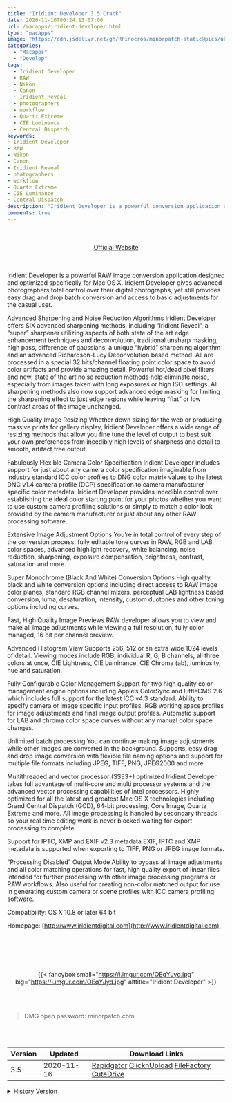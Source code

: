 ```yaml
---
title: "Iridient Developer 3.5 Crack"
date: 2020-11-16T00:24:13-07:00
url: /macapps/iridient-developer.html
type: "macapps"
image: "https://cdn.jsdelivr.net/gh/Rhinocros/minorpatch-static@pics/uPic/q9VVnh.png"
categories:
  - "Macapps"
  - "Develop"
tags:
  - Iridient Developer
  - RAW
  - Nikon
  - Canon
  - Iridient Reveal
  - photographers
  - workflow
  - Quartz Extreme
  - CIE Luminance
  - Central Dispatch
keywords:
- Iridient Developer
- RAW
- Nikon
- Canon
- Iridient Reveal
- photographers
- workflow
- Quartz Extreme
- CIE Luminance
- Central Dispatch
description: "Iridient Developer is a powerful conversion application designed and optimized RAW images specifically for Mac OS X."
comments: true
---
```


<br/>
<br/>
<center>
<a href="http://www.iridientdigital.com" target="blank"><div class="border px-4 border-blue-500 rounded-lg transition duration-500 
    ease-in-out w-48 text-lg text-blue-500 text-center hover:bg-blue-500 hover:text-white">
  Official Website 
</div></a>
</center>
<br/>
<br/>

Iridient Developer is a powerful RAW image conversion application designed and optimized specifically for Mac OS X. Iridient Developer gives advanced photographers total control over their digital photographs, yet still provides easy drag and drop batch conversion and access to basic adjustments for the casual user.

Advanced Sharpening and Noise Reduction Algorithms Iridient Developer offers SIX advanced sharpening methods, including “Iridient Reveal”, a “super” sharpener utilizing aspects of both state of the art edge enhancement techniques and deconvolution, traditional unsharp masking, high pass, difference of gaussians, a unique “hybrid” sharpening algorithm and an advanced Richardson-Lucy Deconvolution based method. All are processed in a special 32 bits/channel floating point color space to avoid color artifacts and provide amazing detail. Powerful hot/dead pixel filters and new, state of the art noise reduction methods help eliminate noise, especially from images taken with long exposures or high ISO settings. All sharpening methods also now support advanced edge masking for limiting the sharpening effect to just edge regions while leaving “flat” or low contrast areas of the image unchanged.

 

High Quality Image Resizing Whether down sizing for the web or producing massive prints for gallery display, Iridient Developer offers a wide range of resizing methods that allow you fine tune the level of output to best suit your own preferences from incedibly high levels of sharpness and detail to smooth, artifact free output.

 

Fabulously Flexible Camera Color Specification Iridient Developer includes support for just about any camera color specification imaginable from industry standard ICC color profiles to DNG color matrix values to the latest DNG v1.4 camera profile (DCP) specification to camera manufacturer specific color metadata. Iridient Developer provides incedible control over establishing the ideal color starting point for your photos whether you want to use custom camera profiling solutions or simply to match a color look provided by the camera manufacturer or just about any other RAW processing software.

 

Extensive Image Adjustment Options You’re in total control of every step of the conversion process, fully editable tone curves in RAW, RGB and LAB color spaces, advanced highlight recovery, white balancing, noise reduction, sharpening, exposure compensation, brightness, contrast, saturation and more.

 

Super Monochrome (Black And White) Conversion Options High quality black and white conversion options including direct access to RAW image color planes, standard RGB channel mixers, perceptual LAB lightness based conversion, luma, desaturation, intensity, custom duotones and other toning options including curves.

 

Fast, High Quality Image Previews RAW developer allows you to view and make all image adjustments while viewing a full resolution, fully color managed, 16 bit per channel preview.

 

Advanced Histogram View Supports 256, 512 or an extra wide 1024 levels of detail. Viewing modes include RGB, individual R, G, B channels, all three colors at once, CIE Lightness, CIE Luminance, CIE Chroma (ab), luminosity, hue and saturation.

 

Fully Configurable Color Management Support for two high quality color management engine options including Apple’s ColorSync and LittleCMS 2.6 which includes full support for the latest ICC v4.3 standard. Ability to specify camera or image specific input profiles, RGB working space profiles for image adjustments and final image output profiles. Automatic support for LAB and chroma color space curves without any manual color space changes.

 

Unlimited batch processing You can continue making image adjustments while other images are converted in the background. Supports, easy drag and drop image conversion with flexible file naming options and support for multiple file formats including JPEG, TIFF, PNG, JPEG2000 and more.

 

Multithreaded and vector processor (SSE3+) optimized Iridient Developer takes full advantage of multi-core and multi processor systems and the advanced vector processing capabilities of Intel processors. Highly optimized for all the latest and greatest Mac OS X technologies including Grand Central Dispatch (GCD), 64-bit processing, Core Image, Quartz Extreme and more. All image processing is handled by secondary threads so your real time editing work is never blocked waiting for export processing to complete.

 

Support for IPTC, XMP and EXIF v2.3 metadata EXIF, IPTC and XMP metadata is supported when exporting to TIFF, PNG or JPEG image formats.

 

“Processing Disabled” Output Mode Ability to bypass all image adjustments and all color matching operations for fast, high quality export of linear files intended for further processing with other image processing programs or RAW workflows. Also useful for creating non-color matched output for use in generating custom camera or scene profiles with ICC camera profiling software.

 

Compatibility: OS X 10.8 or later 64 bit

Homepage: [http://www.iridientdigital.com](http://www.iridientdigital.com)

<br/>
<br/>
<script async src="https://pagead2.googlesyndication.com/pagead/js/adsbygoogle.js"></script>
<ins class="adsbygoogle"
     style="display:block; text-align:center;"
     data-ad-layout="in-article"
     data-ad-format="fluid"
     data-ad-client="ca-pub-8746275014476192"
     data-ad-slot="5144997159"></ins>
<script>
     (adsbygoogle = window.adsbygoogle || []).push({});
</script>
<br/>
<br/>


<center>

{{< fancybox small="https://i.imgur.com/OEqYJyd.jpg" big="https://i.imgur.com/OEqYJyd.jpg" alttitle="Iridient Developer" >}}

</center>

<br/>
<br/>


> DMG open password: minorpatch.com

<br/>

<br/>
<div id="history_version" class="history_version">

| Version | Updated | Download Links |
| ---- | ---- | ---- |
| 3.5 | 2020-11-16 | [Rapidgator](https://ouo.io/HFAlfN)   [ClicknUpload](https://ouo.io/X0Usi4)   [FileFactory](https://ouo.io/tqXqgz)   [CuteDrive](https://ouo.io/h0ICix) |
<details>
<summary>History Version</summary>

| Version | Updated | Download Links |
| ---- | ---- | ---- |
| 3.4.1 | 2020-10-27 | [Rapidgator](https://ouo.io/I8TU3oN)   [ClicknUpload](https://ouo.io/OBQE2E)   [FileFactory](https://ouo.io/yPrL0Z)   [CuteDrive](https://ouo.io/5ckHFt) |
| 3.4 | 2020-09-29 | [UsersCloud](https://ouo.io/pqe8Wn)   [ClicknUpload](https://ouo.io/Uhxc1G)   [FileFactory](https://ouo.io/aup7GY)   [CuteDrive](https://ouo.io/jV7Dj4) |
| 3.3.13 | 2020-06-11 | [UsersCloud](https://ouo.io/YgyKYg)   [ClicknUpload](https://ouo.io/P135px6)   [FileFactory](https://ouo.io/THc32F)   [CuteDrive](https://ouo.io/TzNNMu) |
| 3.3.12 | 2020-06-05 | [UsersCloud](https://ouo.io/aD4GAW)   [ClicknUpload](https://ouo.io/BNMdHbG)   [FileFactory](https://ouo.io/bxZnQ7)   [CuteDrive](https://ouo.io/yHWAB9) |
| 3.3.11 | 2020-04-08 | [UsersCloud](https://ouo.io/T5IyBK)   [ClicknUpload](https://ouo.io/lEaCDI)   [FileFactory](https://ouo.io/4ls8Eq)   [CuteDrive](https://ouo.io/1T4JFG) |
| 3.3.10 | 2020-02-03 | [UsersCloud](https://ouo.io/Il9Baj)   [ClicknUpload](https://ouo.io/4TMOUIY)   [Mega](https://ouo.io/4k0P90)   [CuteDrive](https://ouo.io/6X1cJs) |
</details>

</div>
